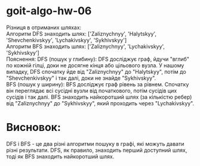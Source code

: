 # goit-algo-hw-06

Різниця в отриманих шляхах:\
Алгоритм DFS знаходить шлях: ['Zaliznychnyy', 'Halytskyy', 'Shevchenkivskyy', 'Lychakivskyy', 'Sykhivskyy']\
Алгоритм BFS знаходить шлях: ['Zaliznychnyy', 'Lychakivskyy', 'Sykhivskyy']\
Пояснення:
DFS (пошук у глибину):  DFS досліджує граф, йдучи "вглиб" по кожній гілці, доки не досягне кінця або цільового вузла. У нашому випадку, DFS спочатку йде від "Zaliznychnyy" до "Halytskyy", потім до "Shevchenkivskyy" і так далі, доки не знайде "Sykhivskyy".\
BFS (пошук у ширину): BFS досліджує граф рівень за рівнем. Спочатку він переглядає всі сусідні вузли від початкового, потім сусідів цих сусідів і так далі.  BFS знаходить найкоротший шлях (за кількістю ребер) від "Zaliznychnyy" до "Sykhivskyy", який проходить через "Lychakivskyy".
# Висновок:
DFS і BFS - це два різні алгоритми пошуку в графі, які можуть давати різні результати. DFS, як правило, знаходить перший доступний шлях, тоді як BFS знаходить найкоротший шлях.
